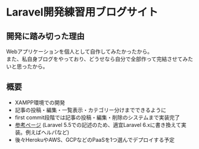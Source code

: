 # Laravel開発練習用ブログサイト
## 開発に踏み切った理由
Webアプリケーションを個人として自作してみたかったから。  
また、私自身ブログをやっており、どうせなら自分で全部作って完結させてみたいと思ったから。  

## 概要
- XAMPP環境での開発
- 記事の投稿・編集・一覧表示・カテゴリー分けまでできるように
- first commit段階では記事の投稿・編集・削除のシステムまで実装完了
- [参考ページ](https://qiita.com/yumgoo17/items/e40e02b3fc3275bd7f23 "Laravel5 チュートリアル ブログもどきを作る") (Laravel 5.5での記述のため、適宜Laravel 6.xに書き換えて実装。例えばヘルパなど)
- 後々HerokuやAWS、GCPなどのPaaSを1つ選んでデプロイする予定

